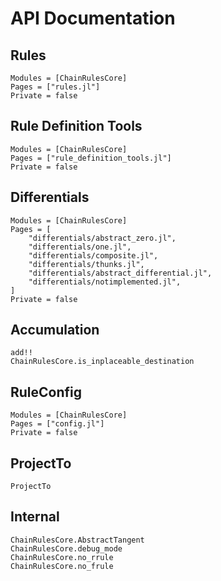 # API Documentation

## Rules
```@autodocs
Modules = [ChainRulesCore]
Pages = ["rules.jl"]
Private = false
```

## Rule Definition Tools
```@autodocs
Modules = [ChainRulesCore]
Pages = ["rule_definition_tools.jl"]
Private = false
```

## Differentials
```@autodocs
Modules = [ChainRulesCore]
Pages = [
    "differentials/abstract_zero.jl",
    "differentials/one.jl",
    "differentials/composite.jl",
    "differentials/thunks.jl",
    "differentials/abstract_differential.jl",
    "differentials/notimplemented.jl",
]
Private = false
```

## Accumulation
```@docs
add!!
ChainRulesCore.is_inplaceable_destination
```

## RuleConfig
```@autodocs
Modules = [ChainRulesCore]
Pages = ["config.jl"]
Private = false
```

## ProjectTo
```@docs
ProjectTo
```

## Internal
```@docs
ChainRulesCore.AbstractTangent
ChainRulesCore.debug_mode
ChainRulesCore.no_rrule
ChainRulesCore.no_frule
```
